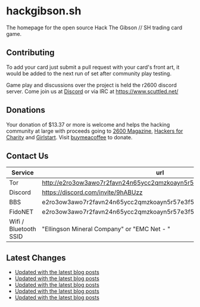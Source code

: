 # hackgibson.sh
The homepage for the open source Hack The Gibson // SH trading card game.


## Contributing

To add your card just submit a pull request with your card's front art, it would be added to the next run of set after community play testing.

Game play and discussions over the project is held the r2600 discord server. Come join us at [Discord](https://discord.com/invite/9hABUzz) or via IRC at https://www.scuttled.net/


## Donations

Your donation of $13.37 or more is welcome and helps the hacking community at large with proceeds going to [2600 Magazine](https://2600.com/), [Hackers for Charity](https://hackersforcharity.org) and [Girlstart](https://girlstart.org).  Visit [buymeacoffee](https://www.buymeacoffee.com/hackgibson.sh) to donate.


## Contact Us

Service | url
-|-
Tor | http://e2ro3ow3awo7r2favn24n65ycc2qmzkoayn5r57e3f56nvjwdcgg32ad.onion
Discord | https://discord.com/invite/9hABUzz
BBS | e2ro3ow3awo7r2favn24n65ycc2qmzkoayn5r57e3f56nvjwdcgg32ad.onion:23
FidoNET | e2ro3ow3awo7r2favn24n65ycc2qmzkoayn5r57e3f56nvjwdcgg32ad.onion:24554
Wifi / Bluetooth SSID | "Ellingson Mineral Company" or "EMC Net - <fidonet address>"

## Latest Changes
<!-- BLOG-POST-LIST:START -->
- [Updated with the latest blog posts](https://github.com/DFW2600/hackgibson.sh/commit/b71f032abbd4cde49188fd59c38c4f7acbf40cf6)
- [Updated with the latest blog posts](https://github.com/DFW2600/hackgibson.sh/commit/d6f81ffe3527eebe59281a98ea6fa1baef46d50c)
- [Updated with the latest blog posts](https://github.com/DFW2600/hackgibson.sh/commit/930348d08577555b8737fc5a2d3c9ef8a3676230)
- [Updated with the latest blog posts](https://github.com/DFW2600/hackgibson.sh/commit/b4b680180af4e1953f6fd74a396700b14cc58423)
- [Updated with the latest blog posts](https://github.com/DFW2600/hackgibson.sh/commit/811c4ab3c9b39309d33fc6feb2763a318e6d5e78)
<!-- BLOG-POST-LIST:END -->

